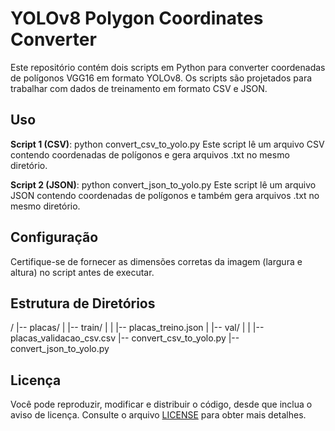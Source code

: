 # YOLOv8 Polygon Coordinates Converter

Este repositório contém dois scripts em Python para converter coordenadas de polígonos VGG16 em formato YOLOv8. Os scripts são projetados para trabalhar com dados de treinamento em formato CSV e JSON.

## Uso
**Script 1 (CSV)**:
python convert_csv_to_yolo.py
Este script lê um arquivo CSV contendo coordenadas de polígonos e gera arquivos .txt no mesmo diretório.

**Script 2 (JSON)**:
python convert_json_to_yolo.py
Este script lê um arquivo JSON contendo coordenadas de polígonos e também gera arquivos .txt no mesmo diretório.

## Configuração
Certifique-se de fornecer as dimensões corretas da imagem (largura e altura) no script antes de executar.

## Estrutura de Diretórios
/
|-- placas/
|   |-- train/
|   |   |-- placas_treino.json
|   |-- val/
|   |   |-- placas_validacao_csv.csv
|-- convert_csv_to_yolo.py
|-- convert_json_to_yolo.py

## Licença

Você pode reproduzir, modificar e distribuir o código, desde que inclua o aviso de licença. Consulte o arquivo [LICENSE](LICENSE.txt) para obter mais detalhes.
